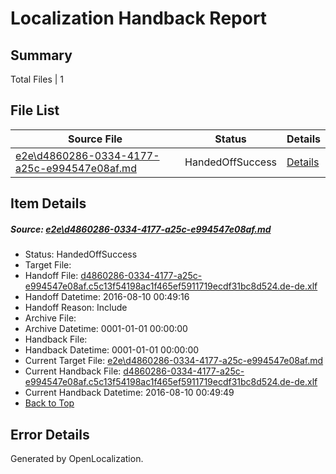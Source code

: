 # <a name='report-top'></a> Localization Handback Report

## Summary
 Total Files | 1

## File List
 Source File | Status | Details 
 ----------- | ------ | ------- 
 [e2e\d4860286-0334-4177-a25c-e994547e08af.md](https://github.com/OpenLocalizationTestOrg/oltest/blob/d11a50fac401dc5d8a449ebfcf30115556f9d8a2/e2e/d4860286-0334-4177-a25c-e994547e08af.md) | HandedOffSuccess | [Details](#85d5a67f5c2350cd290c078158a2911fc75c56a17)

## Item Details
##### <a name='85d5a67f5c2350cd290c078158a2911fc75c56a17'></a> Source: [e2e\d4860286-0334-4177-a25c-e994547e08af.md](https://github.com/OpenLocalizationTestOrg/oltest/blob/d11a50fac401dc5d8a449ebfcf30115556f9d8a2/e2e/d4860286-0334-4177-a25c-e994547e08af.md)
* Status: HandedOffSuccess
* Target File: 
* Handoff File: [d4860286-0334-4177-a25c-e994547e08af.c5c13f54198ac1f465ef5911719ecdf31bc8d524.de-de.xlf](https://github.com/OpenLocalizationTestOrg/olhandoff-e2e/blob/4ce0095ee47ccf4c5ff58e80b3479087adc181d8/ol-handoff/OpenLocalizationTestOrg/ol-test-dede/ci/ht/d4860286-0334-4177-a25c-e994547e08af.c5c13f54198ac1f465ef5911719ecdf31bc8d524.de-de.xlf)
* Handoff Datetime: 2016-08-10 00:49:16
* Handoff Reason: Include
* Archive File: 
* Archive Datetime: 0001-01-01 00:00:00
* Handback File: 
* Handback Datetime: 0001-01-01 00:00:00
* Current Target File: [e2e\d4860286-0334-4177-a25c-e994547e08af.md](https://github.com/OpenLocalizationTestOrg/ol-test-dede/blob/277ee7f04b9b68a5122487a7d9c52ccc5ba36ee9/e2e/d4860286-0334-4177-a25c-e994547e08af.md)
* Current Handback File: [d4860286-0334-4177-a25c-e994547e08af.c5c13f54198ac1f465ef5911719ecdf31bc8d524.de-de.xlf](https://github.com/OpenLocalizationTestOrg/olhandback-e2e/blob/0e7473536e3dca85ba488b5284947312b3940692/ol-handback/OpenLocalizationTestOrg/ol-test-dede/ci/ht/d4860286-0334-4177-a25c-e994547e08af.c5c13f54198ac1f465ef5911719ecdf31bc8d524.de-de.xlf)
* Current Handback Datetime: 2016-08-10 00:49:49
* [Back to Top](#report-top)


## Error Details

Generated by OpenLocalization.
